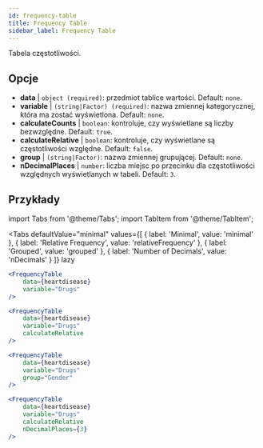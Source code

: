```yaml
---
id: frequency-table
title: Frequency Table
sidebar_label: Frequency Table
---
```


Tabela częstotliwości.

## Opcje

* __data__ | `object (required)`: przedmiot tablice wartości. Default: `none`.
* __variable__ | `(string|Factor) (required)`: nazwa zmiennej kategorycznej, która ma zostać wyświetlona. Default: `none`.
* __calculateCounts__ | `boolean`: kontroluje, czy wyświetlane są liczby bezwzględne. Default: `true`.
* __calculateRelative__ | `boolean`: kontroluje, czy wyświetlane są częstotliwości względne. Default: `false`.
* __group__ | `(string|Factor)`: nazwa zmiennej grupującej. Default: `none`.
* __nDecimalPlaces__ | `number`: liczba miejsc po przecinku dla częstotliwości względnych wyświetlanych w tabeli. Default: `3`.


## Przykłady

import Tabs from '@theme/Tabs';
import TabItem from '@theme/TabItem';

<Tabs
    defaultValue="minimal"
    values={[
        { label: 'Minimal', value: 'minimal' },
        { label: 'Relative Frequency', value: 'relativeFrequency' },
        { label: 'Grouped', value: 'grouped' },
        { label: 'Number of Decimals', value: 'nDecimals' }
    ]}
    lazy
>

<TabItem value="minimal">

```jsx live
<FrequencyTable
    data={heartdisease} 
    variable="Drugs"
/>
```
</TabItem>

<TabItem value="relativeFrequency">

```jsx live
<FrequencyTable
    data={heartdisease} 
    variable="Drugs"
    calculateRelative
/>
```

</TabItem>

<TabItem value="grouped">

```jsx live
<FrequencyTable
    data={heartdisease} 
    variable="Drugs"
    group="Gender"
/>
```

</TabItem>

<TabItem value="nDecimals">

```jsx live
<FrequencyTable
    data={heartdisease} 
    variable="Drugs"
    calculateRelative 
    nDecimalPlaces={3}
/>
```

</TabItem>

</Tabs>
